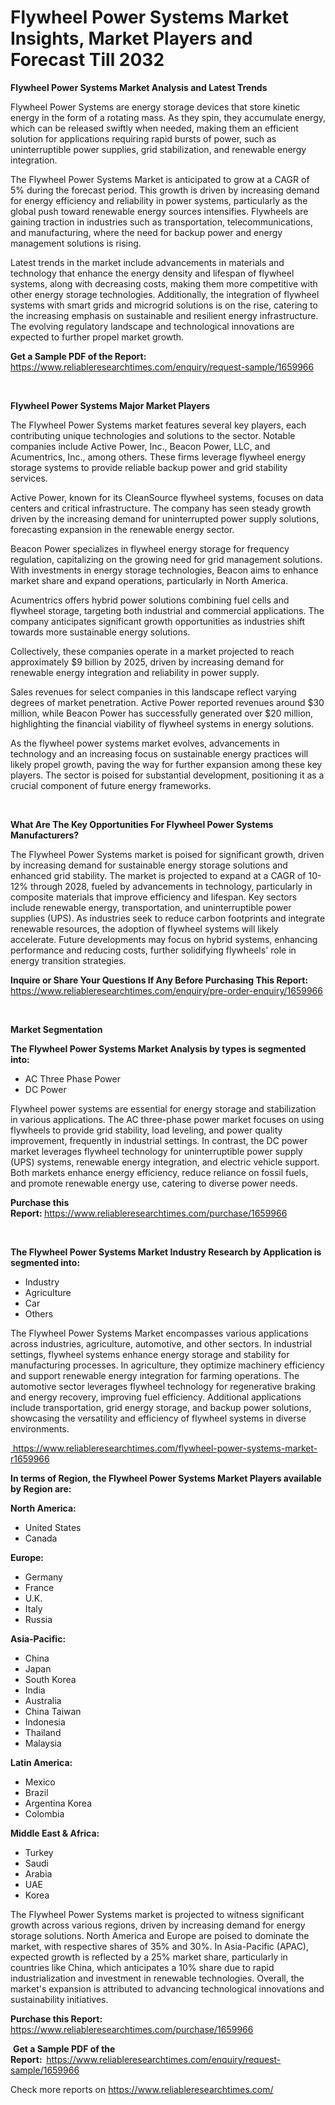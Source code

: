 <p><h1>Flywheel Power Systems Market Insights, Market Players and Forecast Till 2032</h1></p><p><strong>Flywheel Power Systems Market Analysis and Latest Trends</strong></p>
<p><p>Flywheel Power Systems are energy storage devices that store kinetic energy in the form of a rotating mass. As they spin, they accumulate energy, which can be released swiftly when needed, making them an efficient solution for applications requiring rapid bursts of power, such as uninterruptible power supplies, grid stabilization, and renewable energy integration. </p><p>The Flywheel Power Systems Market is anticipated to grow at a CAGR of 5% during the forecast period. This growth is driven by increasing demand for energy efficiency and reliability in power systems, particularly as the global push toward renewable energy sources intensifies. Flywheels are gaining traction in industries such as transportation, telecommunications, and manufacturing, where the need for backup power and energy management solutions is rising.</p><p>Latest trends in the market include advancements in materials and technology that enhance the energy density and lifespan of flywheel systems, along with decreasing costs, making them more competitive with other energy storage technologies. Additionally, the integration of flywheel systems with smart grids and microgrid solutions is on the rise, catering to the increasing emphasis on sustainable and resilient energy infrastructure. The evolving regulatory landscape and technological innovations are expected to further propel market growth.</p></p>
<p><strong>Get a Sample PDF of the Report:&nbsp;</strong> <a href="https://www.reliableresearchtimes.com/enquiry/request-sample/1659966?utm_campaign=2457&utm_medium=2&utm_source=Github&utm_content=ia&utm_term=20022025&utm_id=flywheel-power-systems">https://www.reliableresearchtimes.com/enquiry/request-sample/1659966</a></p>
<p>&nbsp;</p>
<p><strong>Flywheel Power Systems Major Market Players</strong></p>
<p><p>The Flywheel Power Systems market features several key players, each contributing unique technologies and solutions to the sector. Notable companies include Active Power, Inc., Beacon Power, LLC, and Acumentrics, Inc., among others. These firms leverage flywheel energy storage systems to provide reliable backup power and grid stability services.</p><p>Active Power, known for its CleanSource flywheel systems, focuses on data centers and critical infrastructure. The company has seen steady growth driven by the increasing demand for uninterrupted power supply solutions, forecasting expansion in the renewable energy sector.</p><p>Beacon Power specializes in flywheel energy storage for frequency regulation, capitalizing on the growing need for grid management solutions. With investments in energy storage technologies, Beacon aims to enhance market share and expand operations, particularly in North America.</p><p>Acumentrics offers hybrid power solutions combining fuel cells and flywheel storage, targeting both industrial and commercial applications. The company anticipates significant growth opportunities as industries shift towards more sustainable energy solutions.</p><p>Collectively, these companies operate in a market projected to reach approximately $9 billion by 2025, driven by increasing demand for renewable energy integration and reliability in power supply. </p><p>Sales revenues for select companies in this landscape reflect varying degrees of market penetration. Active Power reported revenues around $30 million, while Beacon Power has successfully generated over $20 million, highlighting the financial viability of flywheel systems in energy solutions.</p><p>As the flywheel power systems market evolves, advancements in technology and an increasing focus on sustainable energy practices will likely propel growth, paving the way for further expansion among these key players. The sector is poised for substantial development, positioning it as a crucial component of future energy frameworks.</p></p>
<p>&nbsp;</p>
<p><strong>What Are The Key Opportunities For Flywheel Power Systems Manufacturers?</strong></p>
<p><p>The Flywheel Power Systems market is poised for significant growth, driven by increasing demand for sustainable energy storage solutions and enhanced grid stability. The market is projected to expand at a CAGR of 10-12% through 2028, fueled by advancements in technology, particularly in composite materials that improve efficiency and lifespan. Key sectors include renewable energy, transportation, and uninterruptible power supplies (UPS). As industries seek to reduce carbon footprints and integrate renewable resources, the adoption of flywheel systems will likely accelerate. Future developments may focus on hybrid systems, enhancing performance and reducing costs, further solidifying flywheels' role in energy transition strategies.</p></p>
<p><strong>Inquire or Share Your Questions If Any Before Purchasing This Report:</strong> <a href="https://www.reliableresearchtimes.com/enquiry/pre-order-enquiry/1659966?utm_campaign=2457&utm_medium=2&utm_source=Github&utm_content=ia&utm_term=20022025&utm_id=flywheel-power-systems">https://www.reliableresearchtimes.com/enquiry/pre-order-enquiry/1659966</a></p>
<p>&nbsp;</p>
<p><strong>Market Segmentation</strong></p>
<p><strong>The Flywheel Power Systems Market Analysis by types is segmented into:</strong></p>
<p><ul><li>AC Three Phase Power</li><li>DC Power</li></ul></p>
<p><p>Flywheel power systems are essential for energy storage and stabilization in various applications. The AC three-phase power market focuses on using flywheels to provide grid stability, load leveling, and power quality improvement, frequently in industrial settings. In contrast, the DC power market leverages flywheel technology for uninterruptible power supply (UPS) systems, renewable energy integration, and electric vehicle support. Both markets enhance energy efficiency, reduce reliance on fossil fuels, and promote renewable energy use, catering to diverse power needs.</p></p>
<p><strong>Purchase this Report:&nbsp;</strong><a href="https://www.reliableresearchtimes.com/purchase/1659966?utm_campaign=2457&utm_medium=2&utm_source=Github&utm_content=ia&utm_term=20022025&utm_id=flywheel-power-systems">https://www.reliableresearchtimes.com/purchase/1659966</a></p>
<p>&nbsp;</p>
<p><strong>The Flywheel Power Systems Market Industry Research by Application is segmented into:</strong></p>
<p><ul><li>Industry</li><li>Agriculture</li><li>Car</li><li>Others</li></ul></p>
<p><p>The Flywheel Power Systems Market encompasses various applications across industries, agriculture, automotive, and other sectors. In industrial settings, flywheel systems enhance energy storage and stability for manufacturing processes. In agriculture, they optimize machinery efficiency and support renewable energy integration for farming operations. The automotive sector leverages flywheel technology for regenerative braking and energy recovery, improving fuel efficiency. Additional applications include transportation, grid energy storage, and backup power solutions, showcasing the versatility and efficiency of flywheel systems in diverse environments.</p></p>
<p><a href="https://www.reliableresearchtimes.com/flywheel-power-systems-market-r1659966?utm_campaign=2457&utm_medium=2&utm_source=Github&utm_content=ia&utm_term=20022025&utm_id=flywheel-power-systems">&nbsp;https://www.reliableresearchtimes.com/flywheel-power-systems-market-r1659966</a></p>
<p><strong>In terms of Region, the Flywheel Power Systems Market Players available by Region are:</strong></p>
<p>
    <p> <strong> North America: </strong>
        <ul>
            <li>United States</li>
            <li>Canada</li>
        </ul>
        </p> 
    <p> <strong> Europe: </strong>
        <ul>
            <li>Germany</li>
            <li>France</li>
            <li>U.K.</li>
            <li>Italy</li>
            <li>Russia</li>
        </ul>
        </p> 
    <p> <strong> Asia-Pacific: </strong>
        <ul>
            <li>China</li>
            <li>Japan</li>
            <li>South Korea</li>
            <li>India</li>
            <li>Australia</li>
            <li>China Taiwan</li>
            <li>Indonesia</li>
            <li>Thailand</li>
            <li>Malaysia</li>
        </ul>
        </p> 
    <p> <strong> Latin America: </strong>
        <ul>
            <li>Mexico</li>
            <li>Brazil</li>
            <li>Argentina Korea</li>
            <li>Colombia</li>
        </ul>
        </p> 
    <p> <strong> Middle East & Africa: </strong>
        <ul>
            <li>Turkey</li>
            <li>Saudi</li>
            <li>Arabia</li>
            <li>UAE</li>
            <li>Korea</li>
        </ul>
    </p>
    </p>
<p><p>The Flywheel Power Systems market is projected to witness significant growth across various regions, driven by increasing demand for energy storage solutions. North America and Europe are poised to dominate the market, with respective shares of 35% and 30%. In Asia-Pacific (APAC), expected growth is reflected by a 25% market share, particularly in countries like China, which anticipates a 10% share due to rapid industrialization and investment in renewable technologies. Overall, the market's expansion is attributed to advancing technological innovations and sustainability initiatives.</p></p>
<p><strong>Purchase this Report: </strong><a href="https://www.reliableresearchtimes.com/purchase/1659966?utm_campaign=2457&utm_medium=2&utm_source=Github&utm_content=ia&utm_term=20022025&utm_id=flywheel-power-systems">https://www.reliableresearchtimes.com/purchase/1659966</a></p>
<p>&nbsp;<strong>Get a Sample PDF of the Report:&nbsp;&nbsp;</strong><a href="https://www.reliableresearchtimes.com/enquiry/request-sample/1659966?utm_campaign=2457&utm_medium=2&utm_source=Github&utm_content=ia&utm_term=20022025&utm_id=flywheel-power-systems">https://www.reliableresearchtimes.com/enquiry/request-sample/1659966</a></p>
<p><strong></strong></p>
<p>Check more reports on <a href="https://www.reliableresearchtimes.com/?utm_campaign=2457&utm_medium=2&utm_source=Github&utm_content=ia&utm_term=20022025&utm_id=flywheel-power-systems">https://www.reliableresearchtimes.com/</a></p>